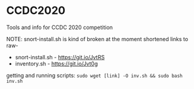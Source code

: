 # CCDC2020
Tools and info for CCDC 2020 competition


NOTE: snort-install.sh is kind of broken at the moment
shortened links to raw- 
 * snort-install.sh - https://git.io/JvtRS
 * inventory.sh - https://git.io/Jvt0g

 getting and running scripts:
 `sudo wget [link] -O inv.sh && sudo bash inv.sh`